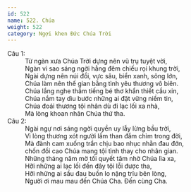```yaml
---
id: 522
name: 522. Chúa
weight: 522
category: Ngợi khen Đức Chúa Trời
---
```

<dl><dt>Câu 1:</dt><dd data-verse="1">Từ ngàn xưa Chúa Trời dựng nên vũ trụ tuyệt vời, <br/>Ngàn vì sao sáng ngời hằng đêm chiếu rọi khung trời, <br/>Ngài dựng nên núi đồi, vực sâu, biển xanh, sông lớn, <br/>Chúa làm nên thế gian bằng tình yêu thương vô biên. <br/>Chúa lắng nghe thầm tiếng bé thơ khẩn thiết cầu xin, <br/>Chúa nắm tay dìu bước những ai đặt vững niềm tin, <br/>Chúa đoái thương tội nhân dù đi lạc lối xa nhà, <br/>Mà lòng khoan nhân Chúa thứ tha. </dd><dt>Câu 2:</dt><dd data-verse="2">Ngài ngự nơi sáng ngời quyền uy lẫy lừng bầu trời, <br/>Vì lòng thương xót người lầm than đắm chìm trong đời, <br/>Mà đành cam xuống trần chịu bao nhục nhằn đau đớn, <br/>chốn đồi cao Chúa mang tội tình thay cho nhân gian. <br/>Những tháng năm mờ tối quyết tâm nhờ Chúa lìa xa, <br/>Hỡi những ai lạc lối đến đây tội lỗi được tha, <br/>Hỡi những ai sầu đau buồn lo nặng trĩu bên lòng, <br/>Người ơi mau mau đến Chúa Cha. Đến cùng Cha. </dd></dl>
